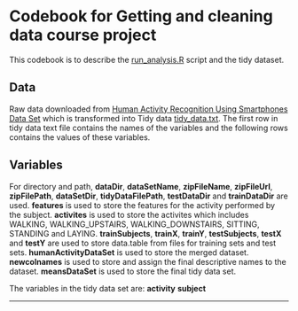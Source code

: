 # Codebook for Getting and cleaning data course project

This codebook is to describe the [run_analysis.R](https://github.com/farhan-mirzaaa/GettingAndCleaningDataCourseProject/blob/master/run_analysis.R) script and the tidy dataset.

## Data

Raw data downloaded from [Human Activity Recognition Using Smartphones Data Set](https://d396qusza40orc.cloudfront.net/getdata%2Fprojectfiles%2FUCI%20HAR%20Dataset.zip) which is transformed into Tidy data [tidy_data.txt](https://github.com/farhan-mirzaaa/GettingAndCleaningDataCourseProject/blob/master/tidy_data.txt). The first row in tidy data text file contains the names of the variables and the following rows contains the values of these variables.

## Variables

For directory and path, **dataDir**, **dataSetName**, **zipFileName**, **zipFileUrl**, **zipFilePath**, **dataSetDir**, **tidyDataFilePath**, **testDataDir** and **trainDataDir** are used.
**features** is used to store the features for the activity performed by the subject.
**activites** is used to store the activites which includes WALKING, WALKING_UPSTAIRS, WALKING_DOWNSTAIRS, SITTING, STANDING and LAYING.
**trainSubjects**, **trainX**, **trainY**, **testSubjects**, **testX** and **testY** are used to store data.table from files for training sets and test sets.
**humanActivityDataSet** is used to store the merged dataset.
**newcolnames** is used to store and assign the final descriptive names to the dataset.
**meansDataSet** is used to store the final tidy data set.

The variables in the tidy data set are:
**activity**
**subject**
****

